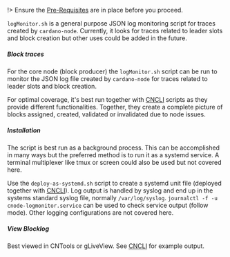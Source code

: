 !> Ensure the [Pre-Requisites](basics.md#pre-requisites) are in place before you proceed.

`logMonitor.sh` is a general purpose JSON log monitoring script for traces created by `cardano-node`. Currently, it looks for traces related to leader slots and block creation but other uses could be added in the future. 

##### Block traces
For the core node (block producer) the `logMonitor.sh` script can be run to monitor the JSON log file created by `cardano-node` for traces related to leader slots and block creation.   

For optimal coverage, it's best run together with [CNCLI](Scripts/cncli.md) scripts as they provide different functionalities. Together, they create a complete picture of blocks assigned, created, validated or invalidated due to node issues. 

##### Installation
The script is best run as a background process. This can be accomplished in many ways but the preferred method is to run it as a systemd service. A terminal multiplexer like tmux or screen could also be used but not covered here.

Use the `deploy-as-systemd.sh` script to create a systemd unit file (deployed together with [CNCLI](Scripts/cncli.md)).
Log output is handled by syslog and end up in the systems standard syslog file, normally `/var/log/syslog`. `journalctl -f -u cnode-logmonitor.service` can be used to check service output (follow mode). Other logging configurations are not covered here. 

##### View Blocklog
Best viewed in CNTools or gLiveView. See [CNCLI](Scripts/cncli.md) for example output.
